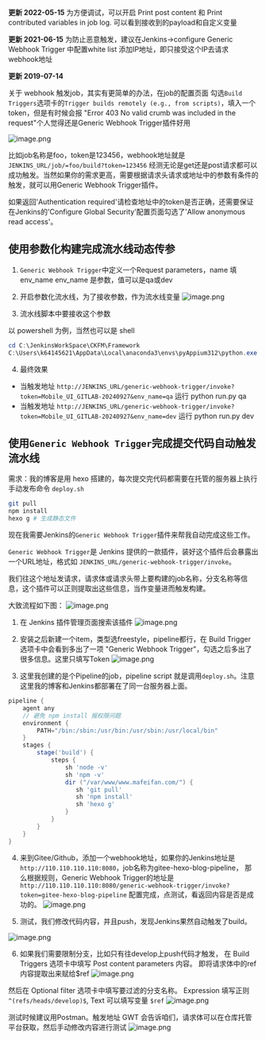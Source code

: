 **更新 2022-05-15**
为方便调试，可以开启 Print post content 和 Print contributed variables in job log. 可以看到接收到的payload和自定义变量


**更新 2021-06-15**
为防止恶意触发，建议在Jenkins->configure Generic Webhook Trigger 中配置white list 添加IP地址，即只接受这个IP去请求webhook地址

**更新 2019-07-14**

关于 webhook 触发job，其实有更简单的办法，在job的配置页面
勾选`Build Triggers`选项卡的`Trigger builds remotely (e.g., from scripts)`，填入一个token，但是有时候会报
"Error 403 No valid crumb was included in the request"个人觉得还是Generic Webhook Trigger插件好用

![image.png](https://hexo-blog.pek3b.qingstor.com/upload_images/71414-fe35644cd7d95c18.png?imageMogr2/auto-orient/strip%7CimageView2/2/w/1240)

比如job名称是foo，token是123456，webhook地址就是`JENKINS_URL/job/=foo/build?token=123456`
经测无论是get还是post请求都可以成功触发。当然如果你的需求更高，需要根据请求头请求或地址中的参数有条件的触发，就可以用Generic Webhook Trigger插件。

如果返回'Authentication required'请检查地址中的token是否正确，还需要保证在Jenkins的'Configure Global Security'配置页面勾选了'Allow anonymous read access'。

## 使用参数化构建完成流水线动态传参

1. `Generic Webhook Trigger`中定义一个Request parameters，name 填 env_name
env_name 是参数，值可以是qa或dev

2. 开启参数化流水线，为了接收参数，作为流水线变量
![image.png](https://hexo-blog.pek3b.qingstor.com/WechatIMG63.jpg)


3. 流水线脚本中要接收这个参数

以 powershell 为例，当然也可以是 shell
```powershell
cd C:\JenkinsWorkSpace\CKFM\Framework
C:\Users\k64145621\AppData\Local\anaconda3\envs\pyAppium312\python.exe run.py %ENV_NAME%
```

4. 最终效果
* 当触发地址 `http://JENKINS_URL/generic-webhook-trigger/invoke?token=Mobile_UI_GITLAB-20240927&env_name=qa`  运行 python run.py qa
* 当触发地址 `http://JENKINS_URL/generic-webhook-trigger/invoke?token=Mobile_UI_GITLAB-20240927&env_name=dev` 运行 python run.py dev


## 使用`Generic Webhook Trigger`完成提交代码自动触发流水线

需求：我的博客是用 hexo 搭建的，每次提交完代码都需要在托管的服务器上执行手动发布命令
`deploy.sh`
```bash
git pull
npm install
hexo g # 生成静态文件
```
现在我需要Jenkins的`Generic Webhook Trigger`插件来帮我自动完成这些工作。

`Generic Webhook Trigger`是 Jenkins 提供的一款插件，装好这个插件后会暴露出一个URL地址，格式如 `JENKINS_URL/generic-webhook-trigger/invoke`。

我们往这个地址发请求，请求体或请求头带上要构建的job名称，分支名称等信息，这个插件可以正则提取出这些信息，当作变量进而触发构建。

大致流程如下图：
![image.png](https://hexo-blog.pek3b.qingstor.com/upload_images/71414-f018c0080855947f.png?imageMogr2/auto-orient/strip%7CimageView2/2/w/1240)

1. 在 Jenkins 插件管理页面搜索该插件
![image.png](https://hexo-blog.pek3b.qingstor.com/upload_images/71414-d77b6049e189a7dd.png?imageMogr2/auto-orient/strip%7CimageView2/2/w/1240)

2. 安装之后新建一个item，类型选freestyle，pipeline都行，在 Build Trigger 选项卡中会看到多出了一项 "Generic Webhook Trigger"，勾选之后多出了很多信息。这里只填写Token
![image.png](https://hexo-blog.pek3b.qingstor.com/upload_images/71414-297d21a4fc3de0d4.png?imageMogr2/auto-orient/strip%7CimageView2/2/w/1240)

3. 这里我创建的是个Pipeline的job，pipeline script 就是调用`deploy.sh`。注意这里我的博客和Jenkins都部署在了同一台服务器上面。
```groovy
pipeline {
    agent any
    // 避免 npm install 报权限问题
    environment {
        PATH="/bin:/sbin:/usr/bin:/usr/sbin:/usr/local/bin"
    }
    stages {
        stage('build') {
            steps {
                sh 'node -v'
                sh 'npm -v'
                dir ("/var/www/www.mafeifan.com/") {
                   sh 'git pull'
                   sh 'npm install'
                   sh 'hexo g'
                }
            }
        }
    }
}
```
4. 来到Gitee/Github，添加一个webhook地址，如果你的Jenkins地址是`http://110.110.110.110:8080`，job名称为gitee-hexo-blog-pipeline，
那么根据规则，Generic Webhook Trigger的地址是`http://110.110.110.110:8080/generic-webhook-trigger/invoke?token=gitee-hexo-blog-pipeline`
配置完成，点测试，看返回内容是否是成功的。
![image.png](https://hexo-blog.pek3b.qingstor.com/upload_images/71414-7621263f95c91bad.png?imageMogr2/auto-orient/strip%7CimageView2/2/w/1240)

5. 测试，我们修改代码内容，并且push，发现Jenkins果然自动触发了build。

![image.png](https://hexo-blog.pek3b.qingstor.com/upload_images/71414-ce3208259e56d384.png?imageMogr2/auto-orient/strip%7CimageView2/2/w/1240)

6. 如果我们需要限制分支，比如只有往develop上push代码才触发，
在 Build Triggers 选项卡中填写 Post content parameters 内容。
即将请求体中的ref内容提取出来赋给$ref
![image.png](https://hexo-blog.pek3b.qingstor.com/upload_images/71414-8c73eeabccc02e99.png?imageMogr2/auto-orient/strip%7CimageView2/2/w/1240)

然后在 Optional filter 选项卡中填写要过滤的分支名称。 Expression 填写正则 `^(refs/heads/develop)$`, Text 可以填写变量 `$ref`
![image.png](https://hexo-blog.pek3b.qingstor.com/upload_images/71414-fa46cc29d7484c83.png?imageMogr2/auto-orient/strip%7CimageView2/2/w/1240)

测试时候建议用Postman。触发地址 GWT 会告诉咱们，请求体可以在仓库托管平台获取，然后手动修改内容进行测试
![image.png](https://hexo-blog.pek3b.qingstor.com/upload_images/71414-a0f9c88de0969c78.png?imageMogr2/auto-orient/strip%7CimageView2/2/w/1240)
